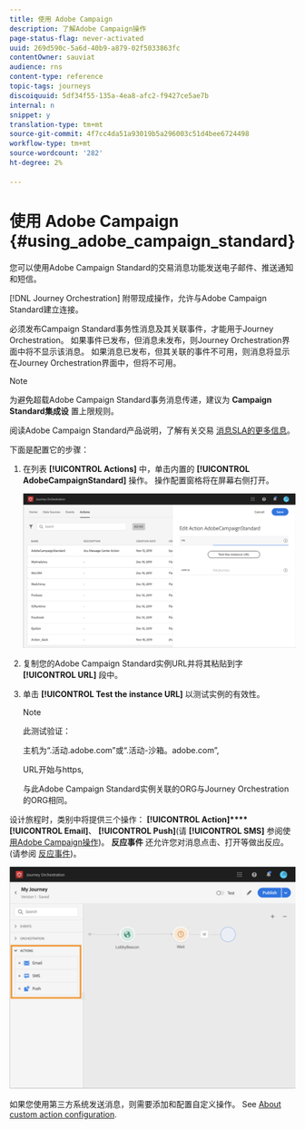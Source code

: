 ```yaml
---
title: 使用 Adobe Campaign
description: 了解Adobe Campaign操作
page-status-flag: never-activated
uuid: 269d590c-5a6d-40b9-a879-02f5033863fc
contentOwner: sauviat
audience: rns
content-type: reference
topic-tags: journeys
discoiquuid: 5df34f55-135a-4ea8-afc2-f9427ce5ae7b
internal: n
snippet: y
translation-type: tm+mt
source-git-commit: 4f7cc4da51a93019b5a296003c51d4bee6724498
workflow-type: tm+mt
source-wordcount: '282'
ht-degree: 2%

---
```



# 使用 Adobe Campaign {#using_adobe_campaign_standard}

您可以使用Adobe Campaign Standard的交易消息功能发送电子邮件、推送通知和短信。

[!DNL Journey Orchestration] 附带现成操作，允许与Adobe Campaign Standard建立连接。

必须发布Campaign Standard事务性消息及其关联事件，才能用于Journey Orchestration。 如果事件已发布，但消息未发布，则Journey Orchestration界面中将不显示该消息。 如果消息已发布，但其关联的事件不可用，则消息将显示在Journey Orchestration界面中，但将不可用。

>[!NOTE]
>
>为避免超载Adobe Campaign Standard事务消息传递，建议为 **Campaign Standard集成设** 置上限规则。
>
>阅读Adobe Campaign Standard产品说明，了解有关交易 [消息SLA的更多信息](https://helpx.adobe.com/legal/product-descriptions/campaign-standard.html)。

下面是配置它的步骤：

1. 在列表 **[!UICONTROL Actions]** 中，单击内置的 **[!UICONTROL AdobeCampaignStandard]** 操作。 操作配置窗格将在屏幕右侧打开。

   ![](../assets/actioncampaign.png)

1. 复制您的Adobe Campaign Standard实例URL并将其粘贴到字 **[!UICONTROL URL]** 段中。

1. 单击 **[!UICONTROL Test the instance URL]** 以测试实例的有效性。

   >[!NOTE]
   >
   >此测试验证：
   >
   >主机为“.活动.adobe.com”或“.活动-沙箱。adobe.com”,
   >
   >URL开始与https,
   >
   >与此Adobe Campaign Standard实例关联的ORG与Journey Orchestration的ORG相同。

设计旅程时，类别中将提供三个操作： **[!UICONTROL Action]****[!UICONTROL Email]**、 **[!UICONTROL Push]**(请 **[!UICONTROL SMS]** 参阅使 [用Adobe Campaign操作](../building-journeys/using-adobe-campaign-actions.md))。 **反应事件** 还允许您对消息点击、打开等做出反应。 (请参阅 [反应事件](../building-journeys/reaction-events.md))。

![](../assets/journey58.png)

如果您使用第三方系统发送消息，则需要添加和配置自定义操作。 See [About custom action configuration](../action/about-custom-action-configuration.md).
